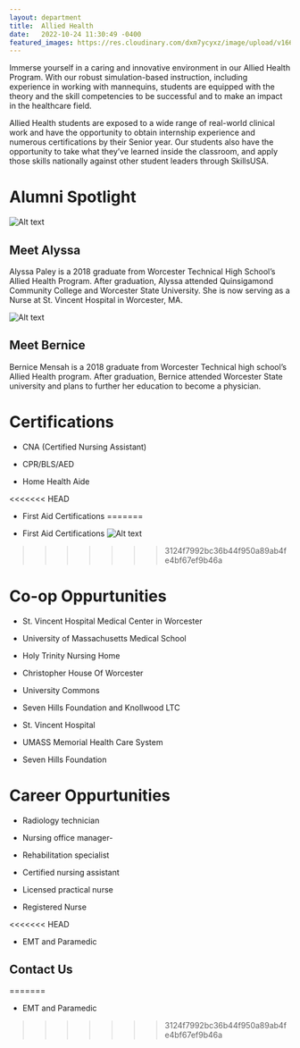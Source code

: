 ```yaml
---
layout: department
title:  Allied Health
date:   2022-10-24 11:30:49 -0400
featured_images: https://res.cloudinary.com/dxm7ycyxz/image/upload/v1668016870/2022/04/myriam-zilles-7V95FwS2Ss4-unsplash-1-1536x1022_mm58dh.jpg
---
```

Immerse yourself in a caring and innovative environment in our Allied Health Program. With our robust simulation-based instruction, including experience in working with mannequins, students are equipped with the theory and the skill competencies to be successful and to make an impact in the healthcare field. 

Allied Health students are exposed to a wide range of real-world clinical work and have the opportunity to obtain internship experience and numerous certifications by their Senior year. Our students also have the opportunity to take what they’ve learned inside the classroom, and apply those skills nationally against other student leaders through SkillsUSA.

<div class="Alumni_section" markdown="1">

# Alumni Spotlight
<div class="Alumni" markdown="1">

![Alt text](cope.jpg)
## Meet Alyssa
Alyssa Paley is a 2018 graduate from Worcester Technical High School’s Allied Health Program. After graduation, Alyssa attended Quinsigamond Community College and Worcester State University. She is now serving as a Nurse at St. Vincent Hospital in Worcester, MA.

</div>

<div class="Alumni" markdown="1">

![Alt text](cope.jpg)
## Meet Bernice
Bernice Mensah is a 2018 graduate from Worcester Technical high school’s Allied Health program. After graduation, Bernice attended Worcester State university and plans to further her education to become a physician. 

</div>

</div>

# Certifications
+ CNA (Certified Nursing Assistant)

+ CPR/BLS/AED

+ Home Health Aide

<<<<<<< HEAD
+ First Aid Certifications
=======
- First Aid Certifications
![Alt text](cope.jpg)
>>>>>>> 3124f7992bc36b44f950a89ab4fe4bf67ef9b46a

# Co-op Oppurtunities
+ St. Vincent Hospital Medical Center in Worcester

+ University of Massachusetts Medical School

+ Holy Trinity Nursing Home

+ Christopher House Of Worcester

+ University Commons

+ Seven Hills Foundation and Knollwood LTC

+ St. Vincent Hospital

+ UMASS Memorial Health Care System

+ Seven Hills Foundation

# Career Oppurtunities

+ Radiology technician

+ Nursing office manager-

+ Rehabilitation specialist

+ Certified nursing assistant

+ Licensed practical nurse

+ Registered Nurse

<<<<<<< HEAD
+ EMT and Paramedic


## Contact Us
=======
- EMT and Paramedic
>>>>>>> 3124f7992bc36b44f950a89ab4fe4bf67ef9b46a
